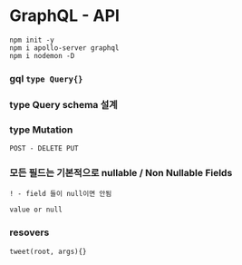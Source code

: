# GraphQL - API

```
npm init -y
npm i apollo-server graphql
npm i nodemon -D
```

### gql `type Query{}`

### type Query schema 설계

### type Mutation

    POST - DELETE PUT

### 모든 필드는 기본적으로 nullable / Non Nullable Fields

    ! - field 들이 null이면 안됨

    value or null

### resovers

    tweet(root, args){}
